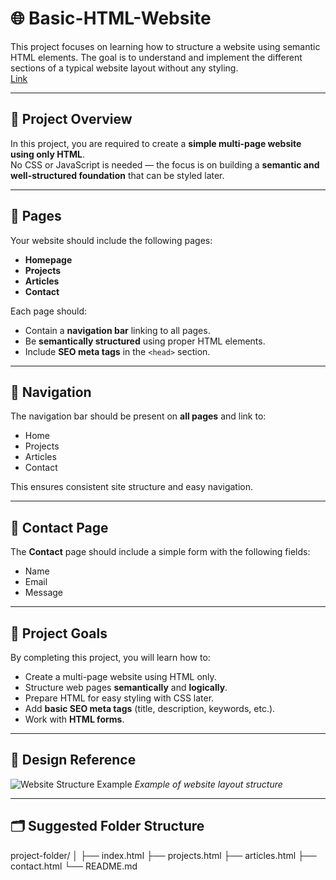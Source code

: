 # 🌐 Basic-HTML-Website
This project focuses on learning how to structure a website using semantic HTML elements. The goal is to understand and implement the different sections of a typical website layout without any styling.  
[Link](https://roadmap.sh/projects/basic-html-website)

---

## 🎯 Project Overview
In this project, you are required to create a **simple multi-page website using only HTML**.  
No CSS or JavaScript is needed — the focus is on building a **semantic and well-structured foundation** that can be styled later.

---

## 🧩 Pages
Your website should include the following pages:
- **Homepage**
- **Projects**
- **Articles**
- **Contact**

Each page should:
- Contain a **navigation bar** linking to all pages.  
- Be **semantically structured** using proper HTML elements.  
- Include **SEO meta tags** in the `<head>` section.

---

## 🧭 Navigation
The navigation bar should be present on **all pages** and link to:
- Home  
- Projects  
- Articles  
- Contact  

This ensures consistent site structure and easy navigation.

---

## 📨 Contact Page
The **Contact** page should include a simple form with the following fields:
- Name  
- Email  
- Message  

---

## 🎯 Project Goals
By completing this project, you will learn how to:
- Create a multi-page website using HTML only.  
- Structure web pages **semantically** and **logically**.  
- Prepare HTML for easy styling with CSS later.  
- Add **basic SEO meta tags** (title, description, keywords, etc.).  
- Work with **HTML forms**.
  
---
## 🎨 Design Reference

![Website Structure Example](https://assets.roadmap.sh/guest/portfolio-design-83lku.png)
*Example of website layout structure*

---

## 🗂 Suggested Folder Structure
project-folder/
│
├── index.html
├── projects.html
├── articles.html
├── contact.html
└── README.md


